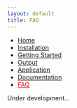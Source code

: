 ```yaml
---
layout: default
title: FAQ
---
```


<nav>
    <ul>
      <li><a href="/">Home</a></li>
      <li><a href="/installation">Installation</a></li>
      <li><a href="/gettingstarted">Getting Started</a></li>
      <li><a href="/output">Output</a></li>
      <li><a href="/application">Application</a></li>
      <li><a href="/documentation">Documentation</a></li>
      <li><a href="/FAQ" style="color:red">FAQ</a></li>
    </ul>
</nav>

Under development...